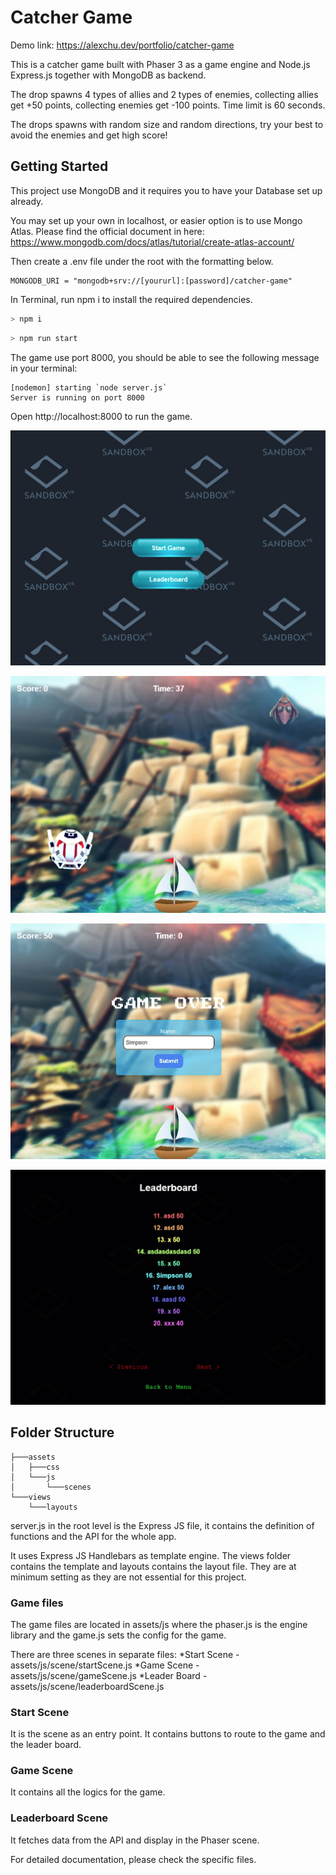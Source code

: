 # Catcher Game
Demo link: https://alexchu.dev/portfolio/catcher-game

This is a catcher game built with Phaser 3 as a game engine and Node.js Express.js together with MongoDB as backend.

The drop spawns 4 types of allies and 2 types of enemies, collecting allies get +50 points, collecting enemies get -100 points. Time limit is 60 seconds.

The drops spawns with random size and random directions, try your best to avoid the enemies and get high score!

## Getting Started
This project use MongoDB and it requires you to have your Database set up already.

You may set up your own in localhost, or easier option is to use Mongo Atlas. Please find the official document in here: https://www.mongodb.com/docs/atlas/tutorial/create-atlas-account/

Then create a .env file under the root with the formatting below.

```
MONGODB_URI = "mongodb+srv://[yoururl]:[password]/catcher-game"
```


In Terminal, run npm i to install the required dependencies.

```bash
> npm i
```
```bash
> npm run start
```

The game use port 8000, you should be able to see the following message in your terminal:

```
[nodemon] starting `node server.js`
Server is running on port 8000
```
Open http://localhost:8000 to run the game.

![Start Screen with Menu.](/assets/start-screen.jpg "Start Screen with Menu")

![Game Screen](/assets/game-screen.jpg "Game Screen")

![Game Over Screen](/assets/end-screen.jpg "Game Over Screen")

![Ranking Screen](/assets/ranking-screen.jpg "Ranking Screen")

## Folder Structure
```
├───assets
│   ├───css
│   └───js
│       └───scenes
└───views
    └───layouts
```
server.js in the root level is the Express JS file, it contains the definition of functions and the API for the whole app.

It uses Express JS Handlebars as template engine. The views folder contains the template and layouts contains the layout file. They are at minimum setting as they are not essential for this project.

### Game files
The game files are located in assets/js where the phaser.js is the engine library and the game.js sets the config for the game.

There are three scenes in separate files:
*Start Scene - assets/js/scene/startScene.js
*Game Scene - assets/js/scene/gameScene.js
*Leader Board - assets/js/scene/leaderboardScene.js

### Start Scene
It is the scene as an entry point. It contains buttons to route to the game and the leader board.

### Game Scene
It contains all the logics for the game.

### Leaderboard Scene
It fetches data from the API and display in the Phaser scene.

For detailed documentation, please check the specific files.

